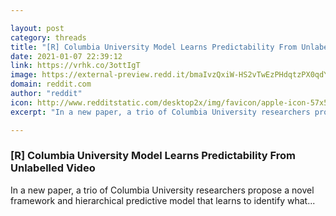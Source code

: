 ```yaml
---

layout: post
category: threads
title: "[R] Columbia University Model Learns Predictability From Unlabelled Video"
date: 2021-01-07 22:39:12
link: https://vrhk.co/3ottIgT
image: https://external-preview.redd.it/bmaIvzQxiW-HS2vTwEzPHdqtzPX0qdYz05e1Eq1cxBA.jpg?width=950&height=497.382198953&auto=webp&crop=950:497.382198953,smart&s=b968cd1cab695713f5466f906504c76f9c8ab433
domain: reddit.com
author: "reddit"
icon: http://www.redditstatic.com/desktop2x/img/favicon/apple-icon-57x57.png
excerpt: "In a new paper, a trio of Columbia University researchers propose a novel framework and hierarchical predictive model that learns to identify what..."

---
```


### [R] Columbia University Model Learns Predictability From Unlabelled Video

In a new paper, a trio of Columbia University researchers propose a novel framework and hierarchical predictive model that learns to identify what...